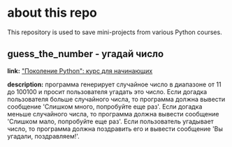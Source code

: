 # about this repo

This repository is used to save mini-projects from various Python courses.

## guess_the_number - угадай число

**link:** ["Поколение Python": курс для начинающих](https://stepik.org/lesson/349845/step/1?unit=333700)

**description:**
программа генерирует случайное число в диапазоне от 11 до 100100 и просит пользователя угадать это число. Если догадка
пользователя больше случайного числа, то программа должна вывести сообщение 'Слишком много, попробуйте еще раз'. Если
догадка меньше случайного числа, то программа должна вывести сообщение 'Слишком мало, попробуйте еще раз'. Если
пользователь угадывает число, то программа должна поздравить его и вывести сообщение 'Вы угадали, поздравляем!'.

